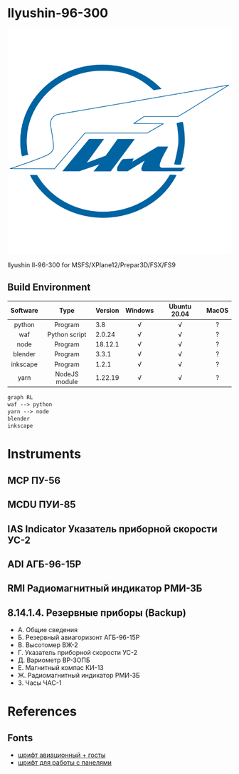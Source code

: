 # Ilyushin-96-300

![](vectors/logo.svg)

Ilyushin Il-96-300 for MSFS/XPlane12/Prepar3D/FSX/FS9

## Build Environment


| Software |     Type      | Version | Windows | Ubuntu 20.04 | MacOS |
| :------: | :-----------: | :------ | :-----: | :----------: | :---: |
|  python  |    Program    | 3.8     |    √    |      √       |   ?   |
|   waf    | Python script | 2.0.24  |    √    |      √       |   ?   |
|   node   |    Program    | 18.12.1 |    √    |      √       |   ?   |
| blender  |    Program    | 3.3.1   |    √    |      √       |   ?   |
| inkscape |    Program    | 1.2.1   |    √    |      √       |   ?   |
|   yarn   | NodeJS module | 1.22.19 |    √    |      √       |   ?   |

```mermaid
graph RL
waf --> python
yarn --> node
blender
inkscape
```

# Instruments

## MCP ПУ-56

## MCDU ПУИ-85

## IAS Indicator Указатель приборной скорости УС-2


## ADI АГБ-96-15Р

## RMI Радиомагнитный индикатор РМИ-ЗБ


## 8.14.1.4. Резервные приборы (Backup)

* А. Общие сведения
* Б. Резервный авиагоризонт АГБ-96-15Р
* В. Высотомер ВЖ-2
* Г. Указатель приборной скорости УС-2
* Д. Вариометр ВР-ЗОПБ
* Е. Магнитный компас КИ-13
* Ж. Радиомагнитный индикатор РМИ-ЗБ
* З. Часы ЧАС-1

# References

## Fonts

* [шрифт авиационный + госты](https://www.avsim.su/f/documents-16/font-aviation-guests-29276.html)
* [шрифт для работы с панелями](https://www.avsim.su/f/fs2004-for-designers-37/font-to-work-with-the-panels-18335.html)